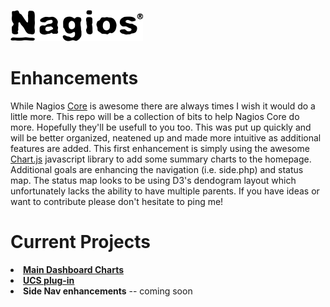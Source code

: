 ![nagios](https://github.com/thinkitdata/nagiosstuff/blob/master/Nagios.png)
# Enhancements

While Nagios <a href="https://www.nagios.org/projects/nagios-core/" target="_blank">Core</a> is awesome there are always times I wish it would do a little more.  This repo will be a collection of bits to help Nagios Core do more.  Hopefully they'll be usefull to you too.  This was put up quickly and will be better organized, neatened up and made more intuitive as additional features are added.  This first enhancement is simply using the awesome <a href="http://www.chartjs.org">Chart.js</a> javascript library to add some summary charts to the homepage.  Additional goals are enhancing the navigation (i.e. side.php) and status map.  The status map looks to be using D3's dendogram layout which unfortunately lacks the ability to have multiple parents.  If you have ideas or want to contribute please don't hesitate to ping me!

# Current Projects
<li><a href="https://github.com/thinkitdata/nagiosstuff/tree/master/maindashboard"><b>Main Dashboard Charts</b></a>
<li><a href="https://github.com/thinkitdata/nagiosstuff/tree/master/UCS-plugin"><b>UCS plug-in</b></a>
<li><b>Side Nav enhancements</b> -- coming soon

